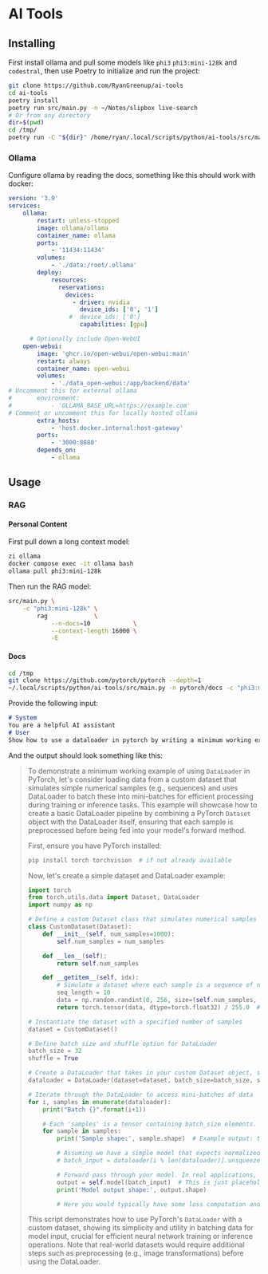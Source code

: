 # AI Tools

## Installing

First install ollama and pull some models like `phi3` `phi3:mini-128k` and `codestral`, then use Poetry to initialize and run the project:

```sh
git clone https://github.com/RyanGreenup/ai-tools
cd ai-tools
poetry install
poetry run src/main.py -n ~/Notes/slipbox live-search
# Or from any directory
dir=$(pwd)
cd /tmp/
poetry run -C "${dir}" /home/ryan/.local/scripts/python/ai-tools/src/main.py  --help
```

### Ollama

Configure ollama by reading the docs, something like this should work with docker:


```yaml
version: '3.9'
services:
    ollama:
        restart: unless-stopped
        image: ollama/ollama
        container_name: ollama
        ports:
            - '11434:11434'
        volumes:
            - './data:/root/.ollama'
        deploy:
            resources:
              reservations:
                devices:
                  - driver: nvidia
                    device_ids: ['0', '1']
                 #  device_ids: ['0']
                    capabilities: [gpu]

      # Optionally include Open-WebUI
    open-webui:
        image: 'ghcr.io/open-webui/open-webui:main'
        restart: always
        container_name: open-webui
        volumes:
            - './data_open-webui:/app/backend/data'
# Uncomment this for external ollama
#       environment:
#           - 'OLLAMA_BASE_URL=https://example.com'
# Comment or uncomment this for locally hosted ollama
        extra_hosts:
            - 'host.docker.internal:host-gateway'
        ports:
            - '3000:8080'
        depends_on:
            - ollama
```


## Usage

### RAG

#### Personal Content

First pull down a long context model:

```sh
zi ollama
docker compose exec -it ollama bash
ollama pull phi3:mini-128k
```

Then run the RAG model:

```sh
src/main.py \
    -c "phi3:mini-128k" \
        rag             \
            --n-docs=10            \
            --context-length 16000 \
            -E
```


#### Docs

```bash
cd /tmp
git clone https://github.com/pytorch/pytorch --depth=1
~/.local/scripts/python/ai-tools/src/main.py -n pytorch/docs -c "phi3:mini-128k" rag --n-docs=10 -E --context-length 16000
```

Provide the following input:

```markdown
# System
You are a helpful AI assistant
# User
Show how to use a dataloader in pytorch by writing a minimum working example.
```

And the output should look something like this:


> To demonstrate a minimum working example of using `DataLoader` in PyTorch, let's consider loading data from a custom dataset that simulates simple numerical samples (e.g., sequences) and uses DataLoader to batch these into mini-batches for efficient processing during training or inference tasks. This example will showcase how to create a basic DataLoader pipeline by combining a PyTorch `Dataset` object with the DataLoader itself, ensuring that each sample is preprocessed before being fed into your model's forward method.
>
> First, ensure you have PyTorch installed:
>
> ```python
> pip install torch torchvision  # if not already available
> ```
>
> Now, let's create a simple dataset and DataLoader example:
>
> ```python
> import torch
> from torch.utils.data import Dataset, DataLoader
> import numpy as np
>
> # Define a custom Dataset class that simulates numerical samples for each data point
> class CustomDataset(Dataset):
>     def __init__(self, num_samples=1000):
>         self.num_samples = num_samples
>
>     def __len__(self):
>         return self.num_samples
>
>     def __getitem__(self, idx):
>         # Simulate a dataset where each sample is a sequence of numbers; for simplicity, let's generate random sequences
>         seq_length = 10
>         data = np.random.randint(0, 256, size=(self.num_samples, seq_length)).astype('uint8') # Random values between 0 and 255 for each sample sequence
>         return torch.tensor(data, dtype=torch.float32) / 255.0  # Normalize pixel values (for a simple example, assuming binary images)
>
> # Instantiate the dataset with a specified number of samples
> dataset = CustomDataset()
>
> # Define batch size and shuffle option for DataLoader
> batch_size = 32
> shuffle = True
>
> # Create a DataLoader that takes in your custom Dataset object, specifying batch size and whether to shuffle the data
> dataloader = DataLoader(dataset=dataset, batch_size=batch_size, shuffle=shuffle)
>
> # Iterate through the DataLoader to access mini-batches of data
> for i, samples in enumerate(dataloader):
>     print("Batch {}".format(i+1))
>
>     # Each 'samples' is a tensor containing batch_size elements. For this simple example, each element is a 2D float32 tensor of shape (batch_size, seq_length).
>     for sample in samples:
>         print('Sample shape:', sample.shape)  # Example output: torch.Size([32, 10])
>
>         # Assuming we have a simple model that expects normalized values as input and doesn't require preprocessing before forward pass
>         # batch_input = dataloader[i % len(dataloader)].unsqueeze(-1)  # Unsqueeze to make the sample dimension available for neural network models expecting a single channel (like image data).
>
>         # Forward pass through your model. In real applications, this would be replaced with actual model logic.
>         output = self.model(batch_input)  # This is just placeholder code. Replace it with your model's forward function.
>         print('Model output shape:', output.shape)
>
>         # Here you would typically have some loss computation and backward pass but we'll skip that for this basic example.
> ```
>
> This script demonstrates how to use PyTorch's `DataLoader` with a custom dataset, showing its simplicity and utility in batching data for model input, crucial for efficient neural network training or inference operations. Note that real-world datasets would require additional steps such as preprocessing (e.g., image transformations) before using the DataLoader.
